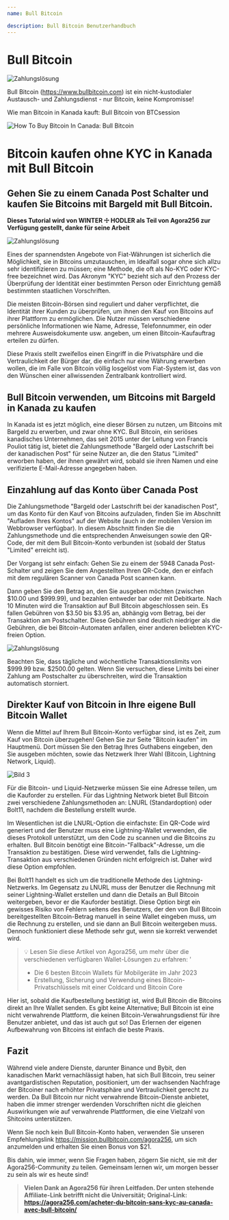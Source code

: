 ```yaml
---
name: Bull Bitcoin

description: Bull Bitcoin Benutzerhandbuch
---
```


# Bull Bitcoin

![Zahlungslösung](assets/cover.jpeg)

Bull Bitcoin (https://www.bullbitcoin.com) ist ein nicht-kustodialer Austausch- und Zahlungsdienst - nur Bitcoin, keine Kompromisse!

Wie man Bitcoin in Kanada kauft: Bull Bitcoin von BTCsession

![How To Buy Bitcoin In Canada: Bull Bitcoin](https://youtu.be/aKs8bKwLjJQ)

# Bitcoin kaufen ohne KYC in Kanada mit Bull Bitcoin

## Gehen Sie zu einem Canada Post Schalter und kaufen Sie Bitcoins mit Bargeld mit Bull Bitcoin.

**Dieses Tutorial wird von WINTER ☩ HODLER als Teil von Agora256 zur Verfügung gestellt, danke für seine Arbeit**

![Zahlungslösung](assets/1.jpeg)

Eines der spannendsten Angebote von Fiat-Währungen ist sicherlich die Möglichkeit, sie in Bitcoins umzutauschen, im Idealfall sogar ohne sich allzu sehr identifizieren zu müssen; eine Methode, die oft als No-KYC oder KYC-free bezeichnet wird. Das Akronym "KYC" bezieht sich auf den Prozess der Überprüfung der Identität einer bestimmten Person oder Einrichtung gemäß bestimmten staatlichen Vorschriften.

Die meisten Bitcoin-Börsen sind reguliert und daher verpflichtet, die Identität ihrer Kunden zu überprüfen, um ihnen den Kauf von Bitcoins auf ihrer Plattform zu ermöglichen. Die Nutzer müssen verschiedene persönliche Informationen wie Name, Adresse, Telefonnummer, ein oder mehrere Ausweisdokumente usw. angeben, um einen Bitcoin-Kaufauftrag erteilen zu dürfen.

Diese Praxis stellt zweifellos einen Eingriff in die Privatsphäre und die Vertraulichkeit der Bürger dar, die einfach nur eine Währung erwerben wollen, die im Falle von Bitcoin völlig losgelöst vom Fiat-System ist, das von den Wünschen einer allwissenden Zentralbank kontrolliert wird.

## Bull Bitcoin verwenden, um Bitcoins mit Bargeld in Kanada zu kaufen

In Kanada ist es jetzt möglich, eine dieser Börsen zu nutzen, um Bitcoins mit Bargeld zu erwerben, und zwar ohne KYC. Bull Bitcoin, ein seriöses kanadisches Unternehmen, das seit 2015 unter der Leitung von Francis Pouliot tätig ist, bietet die Zahlungsmethode "Bargeld oder Lastschrift bei der kanadischen Post" für seine Nutzer an, die den Status "Limited" erworben haben, der ihnen gewährt wird, sobald sie ihren Namen und eine verifizierte E-Mail-Adresse angegeben haben.

## Einzahlung auf das Konto über Canada Post

Die Zahlungsmethode "Bargeld oder Lastschrift bei der kanadischen Post", um das Konto für den Kauf von Bitcoins aufzuladen, finden Sie im Abschnitt "Aufladen Ihres Kontos" auf der Website (auch in der mobilen Version im Webbrowser verfügbar). In diesem Abschnitt finden Sie die Zahlungsmethode und die entsprechenden Anweisungen sowie den QR-Code, der mit dem Bull Bitcoin-Konto verbunden ist (sobald der Status "Limited" erreicht ist).

Der Vorgang ist sehr einfach: Gehen Sie zu einem der 5948 Canada Post-Schalter und zeigen Sie dem Angestellten Ihren QR-Code, den er einfach mit dem regulären Scanner von Canada Post scannen kann.

Dann geben Sie den Betrag an, den Sie ausgeben möchten (zwischen $10.00 und $999.99), und bezahlen entweder bar oder mit Debitkarte. Nach 10 Minuten wird die Transaktion auf Bull Bitcoin abgeschlossen sein. Es fallen Gebühren von $3.50 bis $3.95 an, abhängig vom Betrag, bei der Transaktion am Postschalter. Diese Gebühren sind deutlich niedriger als die Gebühren, die bei Bitcoin-Automaten anfallen, einer anderen beliebten KYC-freien Option.

![Zahlungslösung](assets/2.jpeg)

Beachten Sie, dass tägliche und wöchentliche Transaktionslimits von $999.99 bzw. $2500.00 gelten. Wenn Sie versuchen, diese Limits bei einer Zahlung am Postschalter zu überschreiten, wird die Transaktion automatisch storniert.

## Direkter Kauf von Bitcoin in Ihre eigene Bull Bitcoin Wallet

Wenn die Mittel auf Ihrem Bull Bitcoin-Konto verfügbar sind, ist es Zeit, zum Kauf von Bitcoin überzugehen! Gehen Sie zur Seite "Bitcoin kaufen" im Hauptmenü. Dort müssen Sie den Betrag Ihres Guthabens eingeben, den Sie ausgeben möchten, sowie das Netzwerk Ihrer Wahl (Bitcoin, Lightning Network, Liquid).

![Bild 3](assets/3.jpeg)

Für die Bitcoin- und Liquid-Netzwerke müssen Sie eine Adresse teilen, um die Kauforder zu erstellen. Für das Lightning Network bietet Bull Bitcoin zwei verschiedene Zahlungsmethoden an: LNURL (Standardoption) oder Bolt11, nachdem die Bestellung erstellt wurde.

Im Wesentlichen ist die LNURL-Option die einfachste: Ein QR-Code wird generiert und der Benutzer muss eine Lightning-Wallet verwenden, die dieses Protokoll unterstützt, um den Code zu scannen und die Bitcoins zu erhalten. Bull Bitcoin benötigt eine Bitcoin-"Fallback"-Adresse, um die Transaktion zu bestätigen. Diese wird verwendet, falls die Lightning-Transaktion aus verschiedenen Gründen nicht erfolgreich ist. Daher wird diese Option empfohlen.

Bei Bolt11 handelt es sich um die traditionelle Methode des Lightning-Netzwerks. Im Gegensatz zu LNURL muss der Benutzer die Rechnung mit seiner Lightning-Wallet erstellen und dann die Details an Bull Bitcoin weitergeben, bevor er die Kauforder bestätigt. Diese Option birgt ein gewisses Risiko von Fehlern seitens des Benutzers, der den von Bull Bitcoin bereitgestellten Bitcoin-Betrag manuell in seine Wallet eingeben muss, um die Rechnung zu erstellen, und sie dann an Bull Bitcoin weitergeben muss. Dennoch funktioniert diese Methode sehr gut, wenn sie korrekt verwendet wird.

> 💡 Lesen Sie diese Artikel von Agora256, um mehr über die verschiedenen verfügbaren Wallet-Lösungen zu erfahren:
> '
>
> - Die 6 besten Bitcoin Wallets für Mobilgeräte im Jahr 2023
> - Erstellung, Sicherung und Verwendung eines Bitcoin-Privatschlüssels mit einer Coldcard und Bitcoin Core

Hier ist, sobald die Kaufbestellung bestätigt ist, wird Bull Bitcoin die Bitcoins direkt an Ihre Wallet senden. Es gibt keine Alternative; Bull Bitcoin ist eine nicht verwahrende Plattform, die keinen Bitcoin-Verwahrungsdienst für ihre Benutzer anbietet, und das ist auch gut so! Das Erlernen der eigenen Aufbewahrung von Bitcoins ist einfach die beste Praxis.

## Fazit

Während viele andere Dienste, darunter Binance und Bybit, den kanadischen Markt vernachlässigt haben, hat sich Bull Bitcoin, treu seiner avantgardistischen Reputation, positioniert, um der wachsenden Nachfrage der Bitcoiner nach erhöhter Privatsphäre und Vertraulichkeit gerecht zu werden. Da Bull Bitcoin nur nicht verwahrende Bitcoin-Dienste anbietet, haben die immer strenger werdenden Vorschriften nicht die gleichen Auswirkungen wie auf verwahrende Plattformen, die eine Vielzahl von Shitcoins unterstützen.

Wenn Sie noch kein Bull Bitcoin-Konto haben, verwenden Sie unseren Empfehlungslink https://mission.bullbitcoin.com/agora256, um sich anzumelden und erhalten Sie einen Bonus von $21.

Bis dahin, wie immer, wenn Sie Fragen haben, zögern Sie nicht, sie mit der Agora256-Community zu teilen. Gemeinsam lernen wir, um morgen besser zu sein als wir es heute sind!

> **Vielen Dank an Agora256 für ihren Leitfaden. Der unten stehende Affiliate-Link betrifft nicht die Universität; Original-Link: https://agora256.com/acheter-du-bitcoin-sans-kyc-au-canada-avec-bull-bitcoin/**
